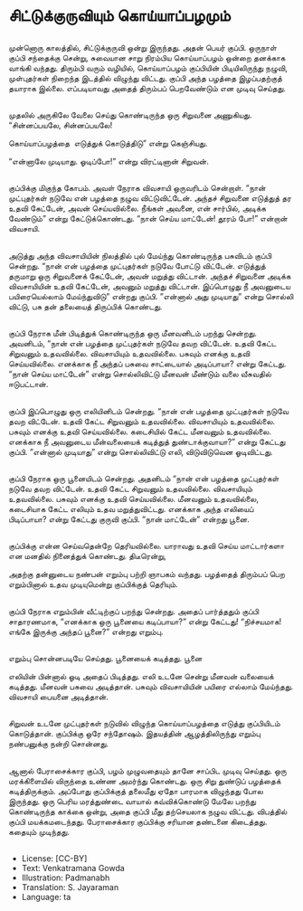 # சிட்டுக்குருவியும் கொய்யாப்பழமும்

##
முன்னொரு காலத்தில், சிட்டுக்குருவி ஒன்று இருந்தது. அதன் பெயர் குப்பி. ஒருநாள் குப்பி சந்தைக்கு சென்று, சுவையான சாறு நிரம்பிய கொய்யாப்பழம் ஒன்றை தனக்காக வாங்கி வந்தது. திரும்பி வரும் வழியில், கொய்யாப்பழம் குப்பியின் பிடியிலிருந்து நழுவி, முள்புதர்கள் நிறைந்த இடத்தில் விழுந்து விட்டது. குப்பி அந்த பழத்தை இழப்பதற்குத் தயாராக இல்லை. எப்படியாவது அதைத் திரும்பப் பெறவேண்டும் என முடிவு செய்தது.

##
முதலில் அருகிலே வேலை செய்து கொண்டிருந்த ஒரு சிறுவனை அணுகியது. “சின்னப்பயலே, சின்னப்பயலே! 

கொய்யாப்பழத்தை  எடுத்துக் கொடுத்திடு” என்று கெஞ்சியது. 

“என்னாலே முடியாது. ஓடிப்போ!” என்று விரட்டினான் சிறுவன். 

##
குப்பிக்கு மிகுந்த கோபம். அவள் நேராக விவசாயி ஒருவரிடம் சென்றாள். “நான் முட்புதர்கள் நடுவே என் பழத்தை நழுவ விட்டுவிட்டேன். அந்தச் சிறுவனை எடுத்துத் தர உதவி கேட்டேன், அவன் செய்யவில்லை. நீங்கள் அவனை, என் சார்பில், அடிக்க வேண்டும்” என்று கேட்டுக்கொண்டது. “நான் செய்ய மாட்டேன்! தூரம் போ!” என்றான் விவசாயி.

##
அடுத்து அந்த விவசாயியின் நிலத்தில் புல் மேய்ந்து கொண்டிருந்த பசுவிடம் குப்பி சென்றது. “நான் என் பழத்தை முட்புதர்கள் நடுவே போட்டு விட்டேன். எடுத்துத் தருமாறு ஒரு சிறுவனைக் கேட்டேன், அவன் மறுத்து விட்டான். அந்தச் சிறுவனை அடிக்க விவசாயியின் உதவி கேட்டேன், அவனும் மறுத்து விட்டான். இப்பொழுது நீ அவனுடைய பயிரையெல்லாம் மேய்ந்துவிடு” என்றது குப்பி. ”என்னால் அது முடியாது” என்று சொல்லி விட்டு, பசு தன் தலையைத் திருப்பிக் கொண்டது.

##
குப்பி நேராக மீன் பிடித்துக் கொண்டிருந்த ஒரு மீனவனிடம் பறந்து சென்றது. அவனிடம், “நான் என் பழத்தை முட்புதர்கள் நடுவே தவற விட்டேன். உதவி கேட்ட சிறுவனும் உதவவில்லை. விவசாயியும் உதவவில்லை. பசுவும் எனக்கு உதவி செய்யவில்லை. எனக்காக நீ அந்தப் பசுவை சாட்டையால் அடிப்பாயா? என்று கேட்டது. “நான் செய்ய மாட்டேன்” என்று சொல்லிவிட்டு மீனவன் மீண்டும் வலை வீசுவதில் ஈடுபட்டான்.

##
குப்பி இப்பொழுது ஒரு எலியினிடம் சென்றது. “நான் என் பழத்தை முட்புதர்கள் நடுவே தவற விட்டேன். உதவி கேட்ட சிறுவனும் உதவவில்லை. விவசாயியும் உதவவில்லை. பசுவும் எனக்கு உதவி செய்யவில்லை. கடைசியில் கேட்ட மீனவனும் உதவவில்லை. எனக்காக நீ அவனுடைய மீன்வலையைக் கடித்துத் துண்டாக்குவாயா?” என்று கேட்டது குப்பி. ”என்னால் முடியாது” என்று சொல்லிவிட்டு எலி, விடுவிடுவென ஓடிவிட்டது.

##
குப்பி நேராக ஒரு பூனையிடம் சென்றது. அதனிடம் “நான் என் பழத்தை முட்புதர்கள் நடுவே தவற விட்டேன். உதவி கேட்ட சிறுவனும் உதவவில்லை. விவசாயியும் உதவவில்லை. பசுவும் எனக்கு உதவி செய்யவில்லை. மீனவனும் உதவவில்லை, கடைசியாக கேட்ட எலியும் உதவ மறுத்துவிட்டது. எனக்காக அந்த எலியைப் பிடிப்பாயா? என்று கேட்டது குருவி குப்பி. “நான் மாட்டேன்” என்றது பூனை.

##
குப்பிக்கு என்ன செய்வதென்றே தெரியவில்லை. யாராவது உதவி செய்ய மாட்டார்களா என மனதில் நினைத்துக் கொண்டது. திடீரென்று,  

அதற்கு தன்னுடைய நண்பன் எறும்பு பற்றி ஞாபகம் வந்தது. பழத்தைத் திரும்பப் பெற எறும்பினால் உதவ முடியுமென்று குப்பிக்குத் தெரியும். 

##
குப்பி நேராக எறும்பின் வீட்டிற்குப் பறந்து சென்றது. அதைப் பார்த்ததும் குப்பி சாதாரணமாக, “எனக்காக ஒரு பூனையை கடிப்பாயா?” என்று கேட்டது! “நிச்சயமாக! எங்கே இருக்கு அந்தப் பூனை?” என்றது எறும்பு. 

##
எறும்பு சொன்னபடியே செய்தது. பூனையைக் கடித்தது. பூனை  

எலியின் பின்னால் ஓடி அதைப் பிடித்தது. எலி உடனே சென்று மீனவன் வலையைக் கடித்தது. மீனவன் பசுவை அடித்தான். பசுவும் விவசாயியின் பயிரை எல்லாம் மேய்ந்தது. விவசாயி பையனை அடித்தான். 

##
சிறுவன் உடனே முட்புதர்கள் நடுவில் விழுந்த கொய்யாப்பழத்தை எடுத்து குப்பியிடம் கொடுத்தான். குப்பிக்கு ஒரே சந்தோஷம். இதயத்தின் ஆழத்திலிருந்து எறும்பு நண்பனுக்கு நன்றி சொன்னது. 

##
ஆனால் பேராசைக்கார குப்பி, பழம் முழுவதையும் தானே சாப்பிட முடிவு செய்தது. ஒரு மரக்கிளையில் விருந்தை உண்ண அமர்ந்து கொண்டது. ஒரு சிறு துண்டுப் பழத்தைக் கடித்திருக்கும். அப்போது குப்பிக்குத் தலைமீது ஏதோ பாரமாக விழுந்தது போல இருந்தது. ஒரு பெரிய மரத்துண்டை வாயால் கவ்விக்கொண்டு மேலே பறந்து கொண்டிருந்த காக்கை ஒன்று, அதை குப்பி மீது தற்செயலாக நழுவ விட்டது. விபத்தில் குப்பி மயக்கமடைந்தது. பேராசைக்கார குப்பிக்கு சரியான தண்டனை கிடைத்தது. கதையும் முடிந்தது.

##
* License: [CC-BY]
* Text: Venkatramana Gowda
* Illustration: Padmanabh
* Translation: S. Jayaraman
* Language: ta
